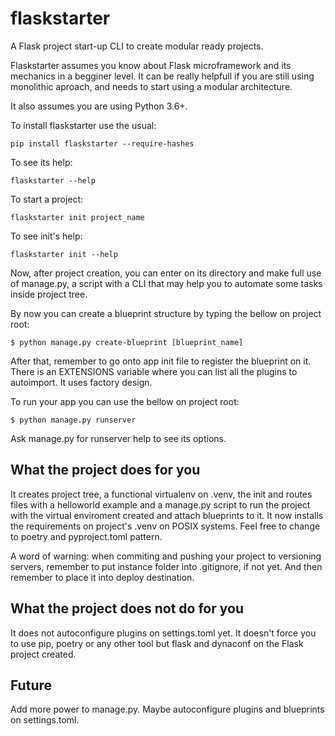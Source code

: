 # flaskstarter
A Flask project start-up CLI to create modular ready projects.

Flaskstarter assumes you know about Flask microframework and its mechanics in a begginer level. It can be really helpfull if you are still using monolithic aproach, and needs to start using a modular architecture.

It also assumes you are using Python 3.6+.

To install flaskstarter use the usual:

`pip install flaskstarter --require-hashes`

To see its help:

`flaskstarter --help`

To start a project:

`flaskstarter init project_name`

To see init's help:

`flaskstarter init --help`

Now, after project creation, you can enter on its directory and make full use of manage.py, a script with a CLI that may help you to automate some tasks inside project tree.

By now you can create a blueprint structure by typing the bellow on project root:

`$ python manage.py create-blueprint [blueprint_name]`

After that, remember to go onto app init file to register the blueprint on it. There is an EXTENSIONS variable where you can list all the plugins to autoimport. It uses factory design.

To run your app you can use the bellow on project root:

`$ python manage.py runserver`

Ask manage.py for runserver help to see its options.

## What the project does for you

It creates project tree, a functional virtualenv on .venv, the init and routes files with a helloworld example and a manage.py script to run the project with the virtual enviroment created and attach blueprints to it. It now installs the requirements on project's .venv on POSIX systems. Feel free to change to poetry and pyproject.toml pattern.

A word of warning: when commiting and pushing your project to versioning servers, remember to put instance folder into .gitignore, if not yet. And then remember to place it into deploy destination.

## What the project does not do for you

It does not autoconfigure plugins on settings.toml yet. It doesn't force you to use pip, poetry or any other tool but flask and dynaconf on the Flask project created.

## Future

Add more power to manage.py. Maybe autoconfigure plugins and blueprints on settings.toml.